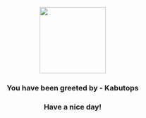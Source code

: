 <p align="center">
    <img src="https://raw.githubusercontent.com/PokeAPI/sprites/master/sprites/pokemon/141.png" width="150" height="150">
</p>
<h3 align="center">You have been greeted by - <b>Kabutops</b></h3>
<h3 align="center">Have a nice day!</h3>
